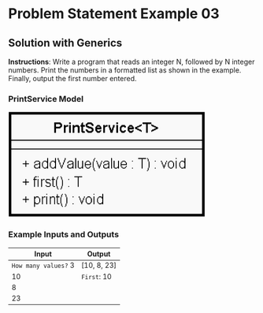 # Problem Statement Example 03

## Solution with Generics

**Instructions**: Write a program that reads an integer N, followed by N integer numbers. Print the numbers in a
formatted list as shown in the example. Finally, output the first number entered.

### PrintService Model

![Print Service Model](https://github.com/souzafcharles/Complete-Java-Object-Oriented-Programming-and-Projects/blob/main/Section_O15_Generics_Set_and_Map/ProblemStatementExample03/print-service-model.png)

### Example Inputs and Outputs

| **Input**            | **Output**  |
|----------------------|-------------|
| `How many values?` 3 | [10, 8, 23] |
| 10                   | `First`: 10 |
| 8                    |             |
| 23                   |             |
